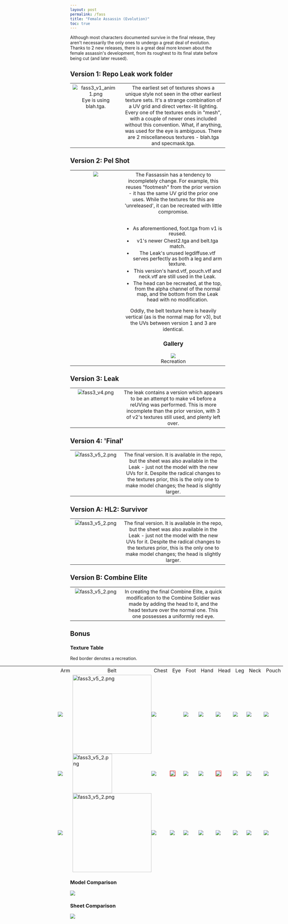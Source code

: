 ```yaml
---
layout: post
permalink: /fass
title: "Female Assassin (Evolution)"
toc: true
---
```

<style>
table li
{
  margin-top:5px;
  line-height:110%;
}
th {
      font-weight: 400;
}
table tr th:first-of-type
{
  width:33%;
  vertical-align:top;
}
img
{
  max-height:500px;
}
.textable
{
  margin-left:-400px;
  min-width:1600px;
}
.textable table td
{
  padding:0px;  
}
.textable table td:first-of-type
{
  width:50px;
}
.textable table tbody 
{
  border:0px;
  border-spacing:0px;
}
.recr img
{
  border: 1px solid red;
}
</style>

Although most characters documented survive in the final release, they aren't necessarily the only ones to undergo a great deal of evolution. Thanks to 2 new releases, there is a great deal more known about the female assassin's development, from its roughest to its final state before being cut (and later reused). 

## Version 1: Repo Leak work folder
<table>  
  <tr>  
    <th>
    <img alt="fass3_v1_anim 1.png"  src="assets/fass3_v1_anim%201.png"><br>Eye is using blah.tga.
    </th>
    <th style="vertical-align:top;">
    The earliest set of textures shows a unique style not seen in the other earliest texture sets. It's a strange combination of a UV grid and direct vertex-lit lighting. Every one of the textures ends in "mesh", with a couple of newer ones included without this convention. What, if anything, was used for the eye is ambiguous. There are 2 miscellaneous textures - blah.tga and specmask.tga. 
    </th>
  </tr>
</table>

## Version 2: Pel Shot
<table>  
  <tr>  
    <th>
    <img  src="assets/pel_assassin.png">
    </th>
    <th> 
    The Fassassin has a tendency to incompletely change. For example, this reuses "footmesh" from the prior version - it has the same UV grid the prior one uses. While the textures for this are 'unreleased', it can be recreated with little compromise.<br><br>
    <ul>  
      <li>As aforementioned, foot.tga from v1 is reused.</li>
      <li>v1's newer Chest2.tga and belt.tga match.</li>
      <li>The Leak's unused legdiffuse.vtf serves perfectly as both a leg and arm texture.</li>
      <li>This version's hand.vtf, pouch.vtf and neck.vtf are still used in the Leak.</li>  
      <li>The head can be recreated, at the top, from the alpha channel of the normal map, and the bottom from the Leak head with no modification.</li>
    </ul>
    Oddly, the belt texture here is heavily vertical (as is the normal map for v3), but the UVs between version 1 and 3 are identical.
    <h3>Gallery</h3>
      <img  src="assets/fass3_v3.png"><br>Recreation
    </th>
  </tr>
</table>

## Version 3: Leak
<table>  
  <tr>  
    <th>
    <img alt="fass3_v4.png"  src="assets/fass3_v4.png">
    </th>
    <th style="vertical-align:top;">
    The leak contains a version which appears to be an attempt to make v4 before a reUVing was performed. This is more incomplete than the prior version, with 3 of v2's textures still used, and plenty left over. 
    </th>
  </tr>
</table>

## Version 4: 'Final'
<table>  
  <tr>  
    <th>
    <img alt="fass3_v5_2.png"  src="assets/fass3_v5_2.png">
    </th>
    <th style="vertical-align:top;">
    The final version. It is available in the repo, but the sheet was also available in the Leak - just not the model with the new UVs for it. Despite the radical changes to the textures prior, this is the only one to make model changes; the head is slightly larger.
    </th>
  </tr>
</table>

## Version A: HL2: Survivor
<table>  
  <tr>  
    <th>
      <img alt="fass3_v5_2.png"  src="assets/fass3_v6_1.png">
    </th>
    <th style="vertical-align:top;">
      The final version. It is available in the repo, but the sheet was also available in the Leak - just not the model with the new UVs for it. Despite the radical changes to the textures prior, this is the only one to make model changes; the head is slightly larger.
    </th>
  </tr>
</table>

## Version B: Combine Elite
<table>  
  <tr>  
    <th>
      <img alt="fass3_v5_2.png"  src="assets/fass_vb.png">
    </th>
    <th style="vertical-align:top;">
      In creating the final Combine Elite, a quick modification to the Combine Soldier was made by adding the head to it, and the head texture over the normal one. This one possesses a uniformly red eye.
    </th>
  </tr>
</table>

## Bonus

### Texture Table

Red border denotes a recreation.

<div class="textable">
<table>
<thead>
<tr class="header">
<th> </th>
<th>Arm</th>
<th>Belt</th>
<th>Chest</th>
<th>Eye</th>
<th>Foot</th>
<th>Hand</th>
<th>Head</th>
<th>Leg</th>
<th>Neck</th>
<th>Pouch</th>
</tr>
</thead>
<tbody>
<tr class="odd">
<td>v1</td>
<td><img src="assets/fass_v1/1_armmesh.png" /></td>
<td><img alt="fass3_v5_2.png" width="256" src="assets/fass_v1/1_beltmesh.png"></td>
<td><img src="assets/fass_v1/1_chestmesh.png" /></td>
<td></td>
<td><img src="assets/fass_v1/1_footmesh.png" /></td>
<td><img src="assets/fass_v1/1_handmesh.png" /></td>
<td><img src="assets/fass_v1/1_headmesh.png" /></td>
<td><img src="assets/fass_v1/1_legmesh.png" /></td>
<td><img src="assets/fass_v1/1_neckmesh.png" /></td>
<td><img src="assets/fass_v1/1_pouchmesh.png" /></td>
</tr>
<tr class="even">
<td>v2</td>
<td><img src="assets/fass_v3/3_legdiffuse.png" /></td>
<td><img alt="fass3_v5_2.png" height="128" src="assets/fass_v1/1_belt.png"></td>
<td><img src="assets/fass_v1/1_chest2.png" /></td>
<td><div class="recr"><img src="assets/fass_v2/2_eye.png" /></div>
<td><img src="assets/fass_v1/1_footmesh.png" /></td>
<td><img src="assets/fass_v3/3_hand.png" /></td>
<td><div class="recr"><img src="assets/fass_v2/2_head.png" /></div>
<td><img src="assets/fass_v3/3_legdiffuse.png" /></td>
<td><img src="assets/fass_v3/3_neck.png" /></td>
<td><img src="assets/fass_v3/3_pouch.png" /></td>
</tr>
<tr class="odd">
<td>v3</td>
<td><img src="assets/fass_v3/3_arm.png" /></td>
<td><img alt="fass3_v5_2.png" width="256" src="assets/fass_v3/3_belt.png"></td>
<td><img src="assets/fass_v3/3_chest2.png" /></td>
<td><img src="assets/fass_v3/3_eye.png" /></td>
<td><img src="assets/fass_v3/3_foot.png" /></td>
<td><img src="assets/fass_v3/3_hand.png" /></td>
<td><img src="assets/fass_v3/3_head.png" /></td>
<td><img src="assets/fass_v3/3_leg.png" /></td>
<td><img src="assets/fass_v3/3_neck.png" /></td>
<td><img src="assets/fass_v3/3_pouch.png" /></td>
</tr>
</tbody>
</table>
</div>

### Model Comparison

![](fass_full_anim.png)

### Sheet Comparison

![](sheet_anim.png)
